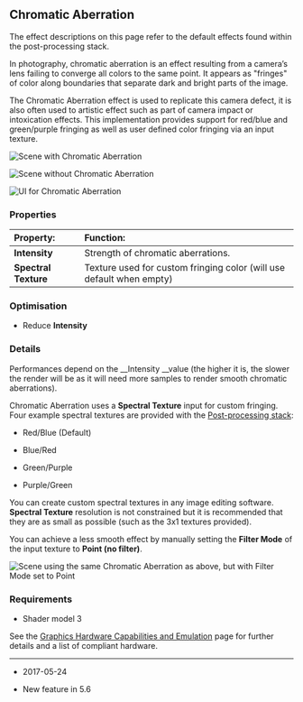 ## Chromatic Aberration

The effect descriptions on this page refer to the default effects found within the post-processing stack.

In photography, chromatic aberration is an effect resulting from a camera’s lens failing to converge all colors to the same point. It appears as "fringes" of color along boundaries that separate dark and bright parts of the image.

The Chromatic Aberration effect is used to replicate this camera defect, it is also often used to artistic effect such as part of camera impact or intoxication effects. This implementation provides support for red/blue and green/purple fringing as well as user defined color fringing via an input texture.

![Scene with Chromatic Aberration](../uploads/Main/PostProcessing-ChromaticAberration-0.png)

![Scene without Chromatic Aberration](../uploads/Main/PostProcessing-ChromaticAberration-1.png)

![UI for Chromatic Aberration](../uploads/Main/PostProcessing-ChromaticAberration-2.png)

### Properties

| __Property:__| __Function:__ |
|:---|:---| 
| __Intensity__| Strength of chromatic aberrations. |
| __Spectral Texture__| Texture used for custom fringing color (will use default when empty) |



### Optimisation

* Reduce __Intensity__

### Details

Performances depend on the __Intensity __value (the higher it is, the slower the render will be as it will need more samples to render smooth chromatic aberrations).

Chromatic Aberration uses a __Spectral Texture__ input for custom fringing. Four example spectral textures are provided with the [Post-processing stack](PostProcessing-Stack):

* Red/Blue (Default)

* Blue/Red

* Green/Purple

* Purple/Green

You can create custom spectral textures in any image editing software. __Spectral Texture__ resolution is not constrained but it is recommended that they are as small as possible (such as the 3x1 textures provided).

You can achieve a less smooth effect by manually setting the __Filter Mode__ of the input texture to __Point (no filter)__.

![Scene using the same Chromatic Aberration as above, but with Filter Mode set to Point](../uploads/Main/PostProcessing-ChromaticAberration-3.png)

### Requirements

* Shader model 3

See the [Graphics Hardware Capabilities and Emulation](GraphicsEmulation) page for further details and a list of compliant hardware.

---

* <span class="page-edit"> 2017-05-24  <!-- include IncludeTextNewPageNoEdit --></span>

* <span class="page-history">New feature in 5.6</span>